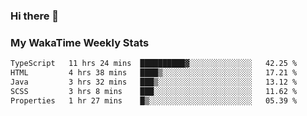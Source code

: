 ### Hi there 👋

<!--
**royschrauwen/royschrauwen** is a ✨ _special_ ✨ repository because its `README.md` (this file) appears on your GitHub profile.

Here are some ideas to get you started:

- 🔭 I’m currently working on ...
- 🌱 I’m currently learning ...
- 👯 I’m looking to collaborate on ...
- 🤔 I’m looking for help with ...
- 💬 Ask me about ...
- 📫 How to reach me: ...
- 😄 Pronouns: ...
- ⚡ Fun fact: ...
-->


### My WakaTime Weekly Stats
<!--START_SECTION:waka-->

```txt
TypeScript   11 hrs 24 mins  ██████████▓░░░░░░░░░░░░░░   42.25 %
HTML         4 hrs 38 mins   ████▒░░░░░░░░░░░░░░░░░░░░   17.21 %
Java         3 hrs 32 mins   ███▒░░░░░░░░░░░░░░░░░░░░░   13.12 %
SCSS         3 hrs 8 mins    ███░░░░░░░░░░░░░░░░░░░░░░   11.62 %
Properties   1 hr 27 mins    █▒░░░░░░░░░░░░░░░░░░░░░░░   05.39 %
```

<!--END_SECTION:waka-->
